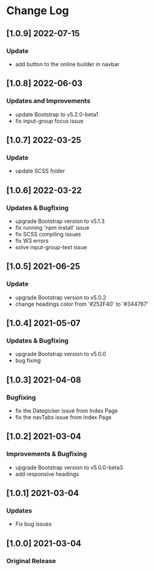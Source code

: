 # Change Log

## [1.0.9] 2022-07-15
### Update
- add button to the online builder in navbar

## [1.0.8] 2022-06-03
### Updates and Improvements
- update Bootstrap to v5.2.0-beta1
- fix input-group focus issue

## [1.0.7] 2022-03-25
### Update
- update SCSS folder

## [1.0.6] 2022-03-22
### Updates & Bugfixing
- upgrade Bootstrap version to v5.1.3
- fix running 'npm install' issue
- fix SCSS compiling issues
- fix W3 errors
- solve input-group-text issue

## [1.0.5] 2021-06-25
### Update
- upgrade Bootstrap version to v5.0.2
- change headings color from '#252F40' to '#344767'

## [1.0.4] 2021-05-07
### Updates & Bugfixing
- upgrade Bootstrap version to v5.0.0
- bug fixing

## [1.0.3] 2021-04-08
### Bugfixing
- fix the Datepicker issue from Index Page
- fix the navTabs issue from Index Page

## [1.0.2] 2021-03-04
### Improvements & Bugfixing
- upgrade Bootstrap version to v5.0.0-beta3
- add responsive headings

## [1.0.1] 2021-03-04
### Updates
- Fix bug issues

## [1.0.0] 2021-03-04
### Original Release
